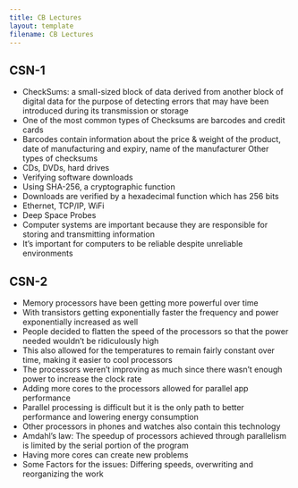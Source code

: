 ```yaml
---
title: CB Lectures
layout: template
filename: CB Lectures
---  
```


## CSN-1
- CheckSums: a small-sized block of data derived from another block of digital data for the purpose of detecting errors that may have been introduced during its transmission or storage
- One of the most common types of Checksums are barcodes and credit cards
- Barcodes contain information about the price & weight of the product, date of manufacturing and expiry, name of the manufacturer 
Other types of checksums
- CDs, DVDs, hard drives
- Verifying software downloads 
- Using SHA-256, a cryptographic function
- Downloads are verified by a hexadecimal function which has 256 bits
- Ethernet, TCP/IP, WiFi
- Deep Space Probes
- Computer systems are important because they are responsible for storing and transmitting information 
- It’s important for computers to be reliable despite unreliable environments

## CSN-2
- Memory processors have been getting more powerful over time
- With transistors getting exponentially faster the frequency and power exponentially increased as well
- People decided to flatten the speed of the processors so that the power needed wouldn’t be ridiculously high 
- This also allowed for the temperatures to remain fairly constant over time, making it easier to cool processors
- The processors weren’t improving as much since there wasn’t enough power to increase the clock rate
- Adding more cores to the processors allowed for parallel app performance
- Parallel processing is difficult but it is the only path to better performance and lowering energy consumption 
- Other processors in phones and watches also contain this technology 
- Amdahl’s law: The speedup of processors achieved through parallelism is limited by the serial portion of the program 
- Having more cores can create new problems 
- Some Factors for the issues: Differing speeds, overwriting and reorganizing the work 
